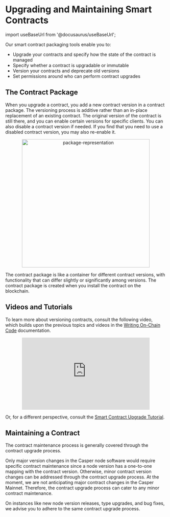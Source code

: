 
# Upgrading and Maintaining Smart Contracts
import useBaseUrl from '@docusaurus/useBaseUrl';

Our smart contract packaging tools enable you to:

-   Upgrade your contracts and specify how the state of the contract is managed
-   Specify whether a contract is upgradable or immutable
-   Version your contracts and deprecate old versions
-   Set permissions around who can perform contract upgrades

## The Contract Package

When you upgrade a contract, you add a new contract version in a contract package. The versioning process is additive rather than an in-place replacement of an existing contract. The original version of the contract is still there, and you can enable certain versions for specific clients. You can also disable a contract version if needed. If you find that you need to use a disabled contract version, you may also re-enable it.

<p align="center"><img src={useBaseUrl("/image/package-representation.png")} alt="package-representation" width="400"/></p>

The contract package is like a container for different contract versions, with functionality that can differ slightly or significantly among versions. The contract package is created when you install the contract on the blockchain. 

## Videos and Tutorials

To learn more about versioning contracts, consult the following video, which builds upon the previous topics and videos in the [Writing On-Chain Code](/writing-contracts) documentation.

<p align="center">
<iframe width="400" height="225" src="https://www.youtube.com/embed?v=sUg0nh3K3iQ&list=PL8oWxbJ-csEqi5FP87EJZViE2aLz6X1Mj&index=10" frameborder="0" allow="accelerometer; clipboard-write; encrypted-media; gyroscope; picture-in-picture" allowfullscreen></iframe>
</p>

Or, for a different perspective, consult the [Smart Contract Upgrade Tutorial](../../resources/beginner/upgrade-contract.md).

## Maintaining a Contract
The contract maintenance process is generally covered through the contract upgrade process.

Only major version changes in the Casper node software would require specific contract maintenance since a node version has a one-to-one mapping with the contract version. Otherwise, minor contract version changes can be addressed through the contract upgrade process. At the moment, we are not anticipating major contract changes in the Casper Mainnet. Therefore, the contract upgrade process can cater to any minor contract maintenance.

On instances like new node version releases, type upgrades, and bug fixes, we advise you to adhere to the same contract upgrade process.